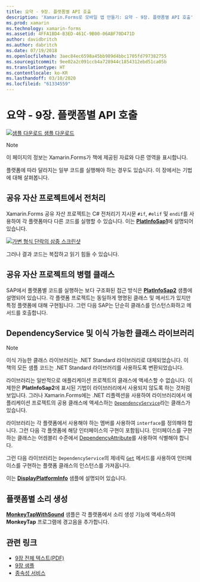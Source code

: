 ```yaml
---
title: 요약 - 9장. 플랫폼별 API 호출
description: 'Xamarin.Forms로 모바일 앱 만들기: 요약 - 9장. 플랫폼별 API 호출'
ms.prod: xamarin
ms.technology: xamarin-forms
ms.assetid: 4FFA1BD4-B3ED-461C-9B00-06ABF70D471D
author: davidbritch
ms.author: dabritch
ms.date: 07/19/2018
ms.openlocfilehash: 3aec84ec6598a45bb989d4bbc1705fd797382755
ms.sourcegitcommit: 9ee02a2c091ccb4a728944c1854312ebd51ca05b
ms.translationtype: HT
ms.contentlocale: ko-KR
ms.lasthandoff: 03/10/2020
ms.locfileid: "61334559"
---
```

# <a name="summary-of-chapter-9-platform-specific-api-calls"></a>요약 - 9장. 플랫폼별 API 호출

[![샘플 다운로드](~/media/shared/download.png) 샘플 다운로드](https://github.com/xamarin/xamarin-forms-book-samples/tree/master/Chapter09)

> [!NOTE] 
> 이 페이지의 정보는 Xamarin.Forms가 책에 제공된 자료와 다른 영역을 표시합니다.

플랫폼에 따라 달라지는 일부 코드를 실행해야 하는 경우도 있습니다. 이 장에서는 기법에 대해 살펴봅니다.

## <a name="preprocessing-in-the-shared-asset-project"></a>공유 자산 프로젝트에서 전처리

Xamarin.Forms 공유 자산 프로젝트는 C# 전처리기 지시문 `#if`, `#elif` 및 `endif`를 사용하여 각 플랫폼마다 다른 코드를 실행할 수 있습니다. 이는 [**PlatInfoSap1**](https://github.com/xamarin/xamarin-forms-book-samples/tree/master/Chapter09/PlatInfoSap1)에 설명되어 있습니다.

[![가변 형식 단락의 삼중 스크린샷](images/ch09fg01-small.png "디바이스 모델 및 운영 체제")](images/ch09fg01-large.png#lightbox "디바이스 모델 및 운영 체제")

그러나 결과 코드는 복잡하고 읽기 힘들 수 있습니다.

## <a name="parallel-classes-in-the-shared-asset-project"></a>공유 자산 프로젝트의 병렬 클래스

SAP에서 플랫폼별 코드를 실행하는 보다 구조화된 접근 방식은 [**PlatInfoSap2**](https://github.com/xamarin/xamarin-forms-book-samples/tree/master/Chapter09/PlatInfoSap2) 샘플에 설명되어 있습니다. 각 플랫폼 프로젝트는 동일하게 명명된 클래스 및 메서드가 있지만 특정 플랫폼에 대해 구현됩니다. 그런 다음 SAP는 단순히 클래스를 인스턴스화하고 메서드를 호출합니다.

## <a name="dependencyservice-and-the-portable-class-library"></a>DependencyService 및 이식 가능한 클래스 라이브러리

> [!NOTE] 
> 이식 가능한 클래스 라이브러리는 .NET Standard 라이브러리로 대체되었습니다. 이 책의 모든 샘플 코드는 .NET Standard 라이브러리를 사용하도록 변환되었습니다.

라이브러리는 일반적으로 애플리케이션 프로젝트의 클래스에 액세스할 수 없습니다. 이 제한은 **PlatInfoSap2**에 표시된 기법이 라이브러리에서 사용되지 않도록 하는 것처럼 보입니다. 그러나 Xamarin.Forms에는 .NET 리플렉션을 사용하여 라이브러리에서 애플리케이션 프로젝트의 공용 클래스에 액세스하는 [`DependencyService`](xref:Xamarin.Forms.DependencyService)라는 클래스가 있습니다.

라이브러리는 각 플랫폼에서 사용해야 하는 멤버를 사용하여 `interface`를 정의해야 합니다. 그런 다음 각 플랫폼에 해당 인터페이스의 구현이 포함됩니다. 인터페이스를 구현하는 클래스는 어셈블리 수준에서 [DependencyAttribute](xref:Xamarin.Forms.DependencyAttribute)를 사용하여 식별해야 합니다.

그런 다음 라이브러리는 `DependencyService`의 제네릭 [`Get`](xref:Xamarin.Forms.DependencyService.Get*) 메서드를 사용하여 인터페이스를 구현하는 플랫폼 클래스의 인스턴스를 가져옵니다.

이는 [**DisplayPlatformInfo**](https://github.com/xamarin/xamarin-forms-book-samples/tree/master/Chapter09/DisplayPlatformInfo) 샘플에 설명되어 있습니다.

## <a name="platform-specific-sound-generation"></a>플랫폼별 소리 생성

[**MonkeyTapWithSound**](https://github.com/xamarin/xamarin-forms-book-samples/tree/master/Chapter09/MonkeyTapWithSound) 샘플은 각 플랫폼에서 소리 생성 기능에 액세스하여 **MonkeyTap** 프로그램에 경고음을 추가합니다.

## <a name="related-links"></a>관련 링크

- [9장 전체 텍스트(PDF)](https://download.xamarin.com/developer/xamarin-forms-book/XamarinFormsBook-Ch09-Apr2016.pdf)
- [9장 샘플](https://github.com/xamarin/xamarin-forms-book-samples/tree/master/Chapter09)
- [종속성 서비스](~/xamarin-forms/app-fundamentals/dependency-service/index.md)
